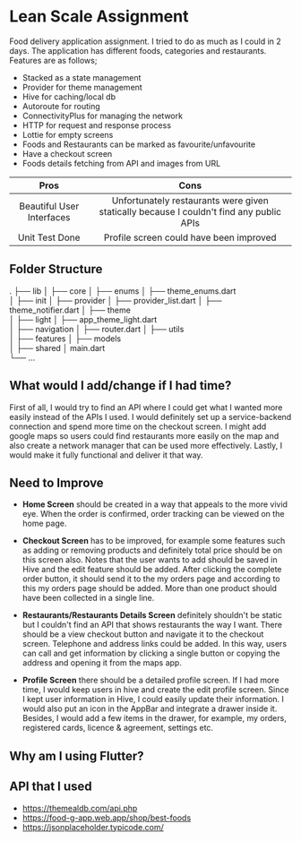 # Lean Scale Assignment

Food delivery application assignment. I tried to do as much as I could in 2 days. The application has different foods, categories and restaurants. Features are as follows; 
 - Stacked as a state management
 - Provider for theme management
 - Hive for caching/local db
 - Autoroute for routing
 - ConnectivityPlus for managing the network 
 - HTTP for request and response process
 - Lottie for empty screens
 - Foods and Restaurants can be marked as favourite/unfavourite
 - Have a checkout screen
 - Foods details fetching from API and images from URL

| Pros | Cons  |
| :-----: | :-: | 
| Beautiful User Interfaces | Unfortunately restaurants were given statically because I couldn't find any public APIs| 
| Unit Test Done | Profile screen could have been improved| 

## Folder Structure

.
├── lib
│    ├── core
│        ├── enums
│            ├── theme_enums.dart  
│        ├── init
│            ├── provider
│                ├── provider_list.dart
│                ├── theme_notifier.dart
│            ├── theme    
│                ├── light
│                ├── app_theme_light.dart               
│        ├── navigation
│            ├── router.dart
│        ├── utils        
│    ├── features
│    ├── models      
│    ├── shared
│    main.dart  
└── ...
## What would I add/change if I had time?

First of all, I would try to find an API where I could get what I wanted more easily instead of the APIs I used. I would definitely set up a service-backend connection and spend more time on the checkout screen. I might add google maps so users could find restaurants more easily on the map and also create a network manager that can be used more effectively. Lastly, I would make it fully functional and deliver it that way.

## Need to Improve

 - **Home Screen** should be created in a way that appeals to the more vivid eye. When the order is confirmed, order tracking can be viewed on the home page.

 - **Checkout Screen** has to be improved, for example some features such as adding or removing products and definitely total price should be on this screen also. Notes that the user wants to add should be saved in Hive and the edit feature should be added. After clicking the complete order button, it should send it to the my orders page and according to this my orders page should be added. More than one product should have been collected in a single line. 

 - **Restaurants/Restaurants Details Screen** definitely shouldn't be static but I couldn't find an API that shows restaurants the way I want. There should be a view checkout button and navigate it to the checkout screen. Telephone and address links could be added. In this way, users can call and get information by clicking a single button or copying the address and opening it from the maps app.

 - **Profile Screen** there should be a detailed profile screen. If I had more time, I would keep users in hive and create the edit profile screen. Since I kept user information in Hive, I could easily update their information. I would also put an icon in the AppBar and integrate a drawer inside it. Besides, I would add a few items in the drawer, for example, my orders, registered cards, licence & agreement, settings etc.

## Why am I using Flutter?

## API that I used
 - https://themealdb.com/api.php
 - https://food-g-app.web.app/shop/best-foods
 - https://jsonplaceholder.typicode.com/

